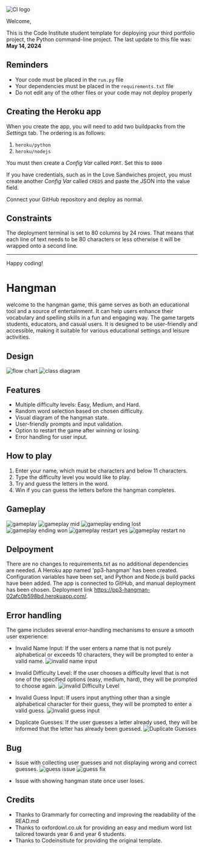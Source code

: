 ![CI logo](https://codeinstitute.s3.amazonaws.com/fullstack/ci_logo_small.png)

Welcome,

This is the Code Institute student template for deploying your third portfolio project, the Python command-line project. The last update to this file was: **May 14, 2024**

## Reminders

- Your code must be placed in the `run.py` file
- Your dependencies must be placed in the `requirements.txt` file
- Do not edit any of the other files or your code may not deploy properly

## Creating the Heroku app

When you create the app, you will need to add two buildpacks from the _Settings_ tab. The ordering is as follows:

1. `heroku/python`
2. `heroku/nodejs`

You must then create a _Config Var_ called `PORT`. Set this to `8000`

If you have credentials, such as in the Love Sandwiches project, you must create another _Config Var_ called `CREDS` and paste the JSON into the value field.

Connect your GitHub repository and deploy as normal.

## Constraints

The deployment terminal is set to 80 columns by 24 rows. That means that each line of text needs to be 80 characters or less otherwise it will be wrapped onto a second line.

---

Happy coding!

# Hangman

welcome to the hangman game, this game serves as both an educational tool and a source of entertainment. It can help users enhance their vocabulary and spelling skills in a fun and engaging way. The game targets students, educators, and casual users. It is designed to be user-friendly and accessible, making it suitable for various educational settings and leisure activities.

## Design

![flow chart](./documentation/pp3-flow-chart-hangman.jpeg)
![class diagram](./documentation/pp3-class-diagram.jpg)

## Features

- Multiple difficulty levels: Easy, Medium, and Hard.
- Random word selection based on chosen difficulty.
- Visual diagram of the hangman state.
- User-friendly prompts and input validation.
- Option to restart the game after winning or losing.
- Error handling for user input.

## How to play

1. Enter your name, which must be characters and below 11 characters.
2. Type the difficulty level you would like to play.
3. Try and guess the letters in the word.
4. Win if you can guess the letters before the hangman completes.

## Gameplay

![gameplay](./documentation/gameplay.jpeg)
![gameplay mid](./documentation/gameplay-mid.jpeg)
![gameplay ending lost](./documentation/gameplay-lost.jpeg)
![gameplay ending won](./documentation/gameplay-won.jpeg)
![gameplay restart yes](./documentation/gameplay-restart-yes.jpeg)
![gameplay restart no](./documentation/gameplay-restart-no.jpeg)


## Delpoyment
There are no changes to requirements.txt as no additional dependencies are needed. A Heroku app named 'pp3-hangman' has been created. Configuration variables have been set, and Python and Node.js build packs have been added. The app is connected to GitHub, and manual deployment has been chosen. Deployment link https://pp3-hangman-02afc0b598bd.herokuapp.com/.

## Error handling

The game includes several error-handling mechanisms to ensure a smooth user experience:

- Invalid Name Input: If the user enters a name that is not purely alphabetical or exceeds 10 characters, they will be prompted to enter a valid name.
![invalid name input](./documentation/inavlid-name-input.jpeg)

- Invalid Difficulty Level: If the user chooses a difficulty level that is not one of the specified options (easy, medium, hard), they will be prompted to choose again.
![invalid Difficulty Level](./documentation/invalid-difficulty-level.jpeg)

- Invalid Guess Input: If users input anything other than a single alphabetical character for their guess, they will be prompted to enter a valid guess.
![invalid guess input](./documentation/invalid-guess-input.jpeg)

- Duplicate Guesses: If the user guesses a letter already used, they will be informed that the letter has already been guessed.
![Duplicate Guesses](./documentation/duplicate-guess.jpeg)

## Bug 
- Issue with collecting user guesses and not displaying wrong and correct guesses.
![guess issue](./documentation/guessed-letters-issue.jpeg)
![guess fix](./documentation/guessed-letter-fix.jpeg)

- Issue with showing hangman state once user loses.

## Credits

- Thanks to Grammarly for correcting and improving the readability of the READ.md
- Thanks to oxfordowl.co.uk for providing an easy and medium word list tailored towards year 6 and year 6 students.
- Thanks to Codeinsitiute for providing the original template.